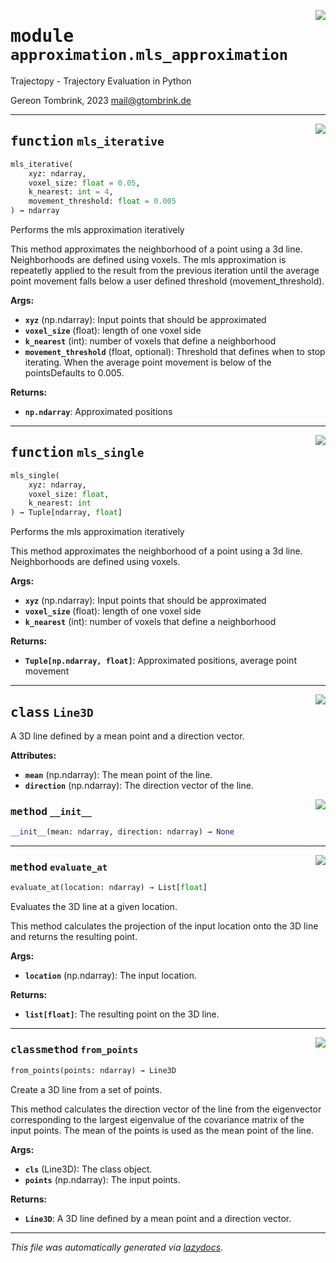 <!-- markdownlint-disable -->

<a href="..\trajectopy_core\approximation\mls_approximation.py#L0"><img align="right" style="float:right;" src="https://img.shields.io/badge/-source-cccccc?style=flat-square"></a>

# <kbd>module</kbd> `approximation.mls_approximation`
Trajectopy - Trajectory Evaluation in Python 

Gereon Tombrink, 2023 mail@gtombrink.de 


---

<a href="..\trajectopy_core\approximation\mls_approximation.py#L77"><img align="right" style="float:right;" src="https://img.shields.io/badge/-source-cccccc?style=flat-square"></a>

## <kbd>function</kbd> `mls_iterative`

```python
mls_iterative(
    xyz: ndarray,
    voxel_size: float = 0.05,
    k_nearest: int = 4,
    movement_threshold: float = 0.005
) → ndarray
```

Performs the mls approximation iteratively 

This method approximates the neighborhood of a point using a 3d line. Neighborhoods are defined using voxels. The mls approximation is repeatetly applied to the result from the previous iteration until the average point movement falls below a user defined threshold (movement_threshold). 



**Args:**
 
 - <b>`xyz`</b> (np.ndarray):  Input points that should be approximated 
 - <b>`voxel_size`</b> (float):  length of one voxel side 
 - <b>`k_nearest`</b> (int):  number of voxels that define a neighborhood 
 - <b>`movement_threshold`</b> (float, optional):  Threshold that defines  when to stop iterating.  When the average point  movement is below of the  pointsDefaults to 0.005. 



**Returns:**
 
 - <b>`np.ndarray`</b>:  Approximated positions 


---

<a href="..\trajectopy_core\approximation\mls_approximation.py#L114"><img align="right" style="float:right;" src="https://img.shields.io/badge/-source-cccccc?style=flat-square"></a>

## <kbd>function</kbd> `mls_single`

```python
mls_single(
    xyz: ndarray,
    voxel_size: float,
    k_nearest: int
) → Tuple[ndarray, float]
```

Performs the mls approximation iteratively 

This method approximates the neighborhood of a point using a 3d line. Neighborhoods are defined using voxels. 



**Args:**
 
 - <b>`xyz`</b> (np.ndarray):  Input points that should be approximated 
 - <b>`voxel_size`</b> (float):  length of one voxel side 
 - <b>`k_nearest`</b> (int):  number of voxels that define a neighborhood 



**Returns:**
 
 - <b>`Tuple[np.ndarray, float]`</b>:  Approximated positions, average point movement 


---

<a href="..\trajectopy_core\approximation\mls_approximation.py#L21"><img align="right" style="float:right;" src="https://img.shields.io/badge/-source-cccccc?style=flat-square"></a>

## <kbd>class</kbd> `Line3D`
A 3D line defined by a mean point and a direction vector. 



**Attributes:**
 
 - <b>`mean`</b> (np.ndarray):  The mean point of the line. 
 - <b>`direction`</b> (np.ndarray):  The direction vector of the line. 

<a href="..\<string>"><img align="right" style="float:right;" src="https://img.shields.io/badge/-source-cccccc?style=flat-square"></a>

### <kbd>method</kbd> `__init__`

```python
__init__(mean: ndarray, direction: ndarray) → None
```








---

<a href="..\trajectopy_core\approximation\mls_approximation.py#L57"><img align="right" style="float:right;" src="https://img.shields.io/badge/-source-cccccc?style=flat-square"></a>

### <kbd>method</kbd> `evaluate_at`

```python
evaluate_at(location: ndarray) → List[float]
```

Evaluates the 3D line at a given location. 

This method calculates the projection of the input location onto the 3D line and returns the resulting point. 



**Args:**
 
 - <b>`location`</b> (np.ndarray):  The input location. 



**Returns:**
 
 - <b>`list[float]`</b>:  The resulting point on the 3D line. 

---

<a href="..\trajectopy_core\approximation\mls_approximation.py#L34"><img align="right" style="float:right;" src="https://img.shields.io/badge/-source-cccccc?style=flat-square"></a>

### <kbd>classmethod</kbd> `from_points`

```python
from_points(points: ndarray) → Line3D
```

Create a 3D line from a set of points. 

This method calculates the direction vector of the line from the eigenvector corresponding to the largest eigenvalue of the covariance matrix of the input points. The mean of the points is used as the mean point of the line. 



**Args:**
 
 - <b>`cls`</b> (Line3D):  The class object. 
 - <b>`points`</b> (np.ndarray):  The input points. 



**Returns:**
 
 - <b>`Line3D`</b>:  A 3D line defined by a mean point and a direction vector. 




---

_This file was automatically generated via [lazydocs](https://github.com/ml-tooling/lazydocs)._
